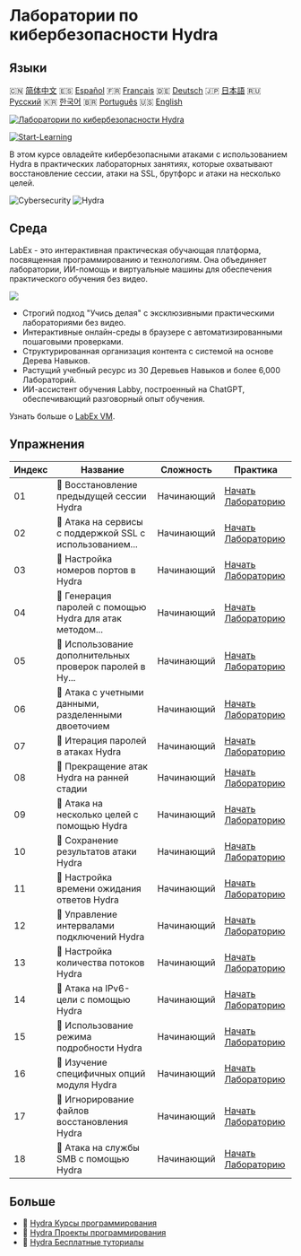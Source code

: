 # Лаборатории по кибербезопасности Hydra

## Языки

🇨🇳 [简体中文](README_zh.md) 🇪🇸 [Español](README_es.md) 🇫🇷 [Français](README_fr.md) 🇩🇪 [Deutsch](README_de.md) 🇯🇵 [日本語](README_ja.md) 🇷🇺 [Русский](README_ru.md) 🇰🇷 [한국어](README_ko.md) 🇧🇷 [Português](README_pt.md) 🇺🇸 [English](README.md) 

[![Лаборатории по кибербезопасности Hydra](https://cover-creator.labex.io/hydra-cybersecurity-attack-labs.png?lang=ru)](https://labex.io/ru/courses/hydra-cybersecurity-attack-labs)

[![Start-Learning](https://img.shields.io/badge/Start-Learning-whitesmoke?style=for-the-badge)](https://labex.io/ru/courses/hydra-cybersecurity-attack-labs)

В этом курсе овладейте кибербезопасными атаками с использованием Hydra в практических лабораторных занятиях, которые охватывают восстановление сессии, атаки на SSL, брутфорс и атаки на несколько целей.

![Cybersecurity](https://img.shields.io/badge/Cybersecurity-whitesmoke?style=for-the-badge&logo=cybersecurity)
![Hydra](https://img.shields.io/badge/Hydra-whitesmoke?style=for-the-badge&logo=hydra)


## Среда

LabEx - это интерактивная практическая обучающая платформа, посвященная программированию и технологиям. Она объединяет лаборатории, ИИ-помощь и виртуальные машины для обеспечения практического обучения без видео.

![](https://tutorial-screenshot.getvm.io/images/vm-1725247253.png)

- Строгий подход "Учись делая" с эксклюзивными практическими лабораториями без видео.
- Интерактивные онлайн-среды в браузере с автоматизированными пошаговыми проверками.
- Структурированная организация контента с системой на основе Дерева Навыков.
- Растущий учебный ресурс из 30 Деревьев Навыков и более 6,000 Лабораторий.
- ИИ-ассистент обучения Labby, построенный на ChatGPT, обеспечивающий разговорный опыт обучения.

Узнать больше о [LabEx VM](https://support.labex.io/using-labex/virtual-machine).

## Упражнения

|   Индекс | Название                                                 | Сложность   | Практика                                                                                                                              |
|----------|----------------------------------------------------------|-------------|---------------------------------------------------------------------------------------------------------------------------------------|
|       01 | 📖 Восстановление предыдущей сессии Hydra                | Начинающий  | <a target='_blank' href='https://labex.io/ru/tutorials/hydra-restore-a-previous-hydra-session-550772'>Начать Лабораторию</a>          |
|       02 | 📖 Атака на сервисы с поддержкой SSL с использованием... | Начинающий  | <a target='_blank' href='https://labex.io/ru/tutorials/hydra-attack-ssl-enabled-services-with-hydra-550762'>Начать Лабораторию</a>    |
|       03 | 📖 Настройка номеров портов в Hydra                      | Начинающий  | <a target='_blank' href='https://labex.io/ru/tutorials/hydra-customize-hydra-port-numbers-550765'>Начать Лабораторию</a>              |
|       04 | 📖 Генерация паролей с помощью Hydra для атак методом... | Начинающий  | <a target='_blank' href='https://labex.io/ru/tutorials/hydra-generate-passwords-with-hydra-brute-force-550769'>Начать Лабораторию</a> |
|       05 | 📖 Использование дополнительных проверок паролей в Hy... | Начинающий  | <a target='_blank' href='https://labex.io/ru/tutorials/hydra-use-additional-hydra-password-checks-550776'>Начать Лабораторию</a>      |
|       06 | 📖 Атака с учетными данными, разделенными двоеточием     | Начинающий  | <a target='_blank' href='https://labex.io/ru/tutorials/hydra-attack-with-colon-separated-credentials-550763'>Начать Лабораторию</a>   |
|       07 | 📖 Итерация паролей в атаках Hydra                       | Начинающий  | <a target='_blank' href='https://labex.io/ru/tutorials/hydra-loop-passwords-in-hydra-attacks-550771'>Начать Лабораторию</a>           |
|       08 | 📖 Прекращение атак Hydra на ранней стадии               | Начинающий  | <a target='_blank' href='https://labex.io/ru/tutorials/hydra-stop-hydra-attacks-early-550774'>Начать Лабораторию</a>                  |
|       09 | 📖 Атака на несколько целей с помощью Hydra              | Начинающий  | <a target='_blank' href='https://labex.io/ru/tutorials/hydra-attack-multiple-targets-with-hydra-550760'>Начать Лабораторию</a>        |
|       10 | 📖 Сохранение результатов атаки Hydra                    | Начинающий  | <a target='_blank' href='https://labex.io/ru/tutorials/hydra-save-hydra-attack-results-550773'>Начать Лабораторию</a>                 |
|       11 | 📖 Настройка времени ожидания ответов Hydra              | Начинающий  | <a target='_blank' href='https://labex.io/ru/tutorials/hydra-fine-tune-hydra-response-wait-times-550768'>Начать Лабораторию</a>       |
|       12 | 📖 Управление интервалами подключений Hydra              | Начинающий  | <a target='_blank' href='https://labex.io/ru/tutorials/hydra-control-hydra-connection-intervals-550764'>Начать Лабораторию</a>        |
|       13 | 📖 Настройка количества потоков Hydra                    | Начинающий  | <a target='_blank' href='https://labex.io/ru/tutorials/hydra-adjust-hydra-thread-counts-550758'>Начать Лабораторию</a>                |
|       14 | 📖 Атака на IPv6-цели с помощью Hydra                    | Начинающий  | <a target='_blank' href='https://labex.io/ru/tutorials/hydra-attack-ipv6-targets-with-hydra-550759'>Начать Лабораторию</a>            |
|       15 | 📖 Использование режима подробности Hydra                | Начинающий  | <a target='_blank' href='https://labex.io/ru/tutorials/hydra-use-hydra-verbose-mode-550777'>Начать Лабораторию</a>                    |
|       16 | 📖 Изучение специфичных опций модуля Hydra               | Начинающий  | <a target='_blank' href='https://labex.io/ru/tutorials/hydra-explore-hydra-module-specific-options-550767'>Начать Лабораторию</a>     |
|       17 | 📖 Игнорирование файлов восстановления Hydra             | Начинающий  | <a target='_blank' href='https://labex.io/ru/tutorials/hydra-ignore-hydra-restore-files-550770'>Начать Лабораторию</a>                |
|       18 | 📖 Атака на службы SMB с помощью Hydra                   | Начинающий  | <a target='_blank' href='https://labex.io/ru/tutorials/hydra-attack-smb-services-with-hydra-550761'>Начать Лабораторию</a>            |

## Больше

- 🔗 [Hydra Курсы программирования](https://github.com/labex-labs/awesome-programming-courses)
- 🔗 [Hydra Проекты программирования](https://github.com/labex-labs/awesome-programming-projects)
- 🔗 [Hydra Бесплатные туториалы](https://github.com/labex-labs/hydra-free-tutorials)

